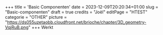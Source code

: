 +++
title = 'Basic Componenten'
date = 2023-12-09T20:20:34+01:00
slug = "Basic-componenten"
draft = true
credits = "Joël"
editPage = "HTEST"
categorie = "OTHER"
picture = "https://ds055uzetaobb.cloudfront.net/brioche/chapter/3D_geometry-VqjRuB.png"
+++
Werkt